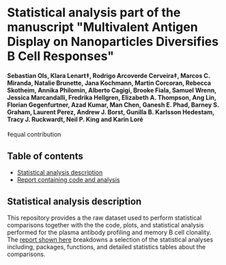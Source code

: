 # Statistical analysis part of the manuscript "Multivalent Antigen Display on Nanoparticles Diversifies B Cell Responses"

#### Sebastian Ols, Klara Lenart‡, Rodrigo Arcoverde Cerveira‡, Marcos C. Miranda, Natalie Brunette, Jana Kochmann, Martin Corcoran, Rebecca Skotheim, Annika Philomin, Alberto Cagigi, Brooke Fiala, Samuel Wrenn, Jessica Marcandalli, Fredrika Hellgren, Elizabeth A. Thompson, Ang Lin, Florian Gegenfurtner, Azad Kumar, Man Chen, Ganesh E. Phad, Barney S. Graham, Laurent Perez, Andrew J. Borst, Gunilla B. Karlsson Hedestam, Tracy J. Ruckwardt, Neil P. King and Karin Loré
‡equal contribution

## Table of contents
* [Statistical analysis description](#statistical-analysis)
* [Report containing code and analysis](https://rodrigarc.github.io/rsv-stats/rsv_statistical_analysis.html)

## Statistical analysis description

This repository provides a the raw dataset used to perform statistical comparisons together with the the code, plots, and statistical analysis performed for the plasma antibody profiling and memory B cell clonality. The [report shown here](https://rodrigarc.github.io/rsv-stats/rsv_statistical_analysis.html) breakdowns a selection of the statistical analyses including, packages, functions, and detailed statistics tables about the comparisons.

